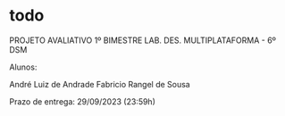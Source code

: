 # todo

PROJETO AVALIATIVO 1º BIMESTRE
LAB. DES. MULTIPLATAFORMA - 6º DSM


Alunos:

André Luiz de Andrade
Fabricio Rangel de Sousa

Prazo de entrega: 29/09/2023 (23:59h)
